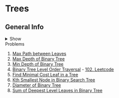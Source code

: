 # Trees

## General Info

<details>
<summary>Show</summary>

  ## DFS (Deep First Search)

  In-Order/Pre-Order/Post-Order DFS
  
  ```java
  private void inOrderDfs(TreeNode node) {
    if (node == null) return;
    inOrderDfs(node.left);
    // action
    inOrderDfs(node.left);
  }
  
  private void preOrderDfs(TreeNode node) {
    if (node == null) return;
    // action
    preOrderDfs(node.left);
    preOrderDfs(node.left);
  }
  
  private void postOrderDfs(TreeNode node) {
    if (node == null) return;
    postOrderDfs(node.left);
    postOrderDfs(node.left);
    // action
  }
  ```
  
 Sort nodes example
  
  ```java
  List<Integer> list = new ArrayList();
  dfs(root, list);
  
  private void dfs(TreeNode node, List<Integer> sortedList) {
    if (node == null) return;
    dfs(node.left);
    sortedList.add(node.val);
    dfs(node.left);
  }
  ```

## BFS (Breath first Search)

```java
public void printAllNodes(TreeNode root) {
    Queue<TreeNode> queue = new LinkedList<>();
    queue.add(root);

    while (!queue.isEmpty()) {
        int nodesInCurrentLevel = queue.size();

        for (int i = 0; i < nodesInCurrentLevel; i++) {
            TreeNode node = queue.remove();
            // Action
            if (node.left != null) queue.add(node.left);
            if (node.right != null) queue.add(node.right);
        }
    }
}
```

</details


## Problems

1. [Max Path between Leaves](https://github.com/LenarBad/interview-questions/blob/main/trees/max-path-sum-between-leaves-in-beenary-tree.java)
2. [Max Depth of Binary Tree](https://github.com/LenarBad/interview-questions/blob/main/trees/max-depth-of-binary-tree.java)
3. [Min Depth of Binary Tree](https://github.com/LenarBad/interview-questions/blob/main/trees/min-depth-of-binary-tree.java)
4. [Binary Tree Level Order Traversal](https://github.com/LenarBad/interview-questions/blob/main/trees/tree-level-order-traversal.java) - [102. Leetcode](https://leetcode.com/problems/binary-tree-level-order-traversal/)
5. [Find Minimal Cost Leaf in a Tree](https://github.com/LenarBad/interview-questions/blob/main/trees/minimal-cost-leaf-in-tree.java)
6. [Kth Smallest Node in Binary Search Tree](https://github.com/LenarBad/interview-questions/blob/main/trees/kth-smallest-node-in-bst.java)
7. [Diameter of Binary Tree](https://github.com/LenarBad/interview-questions/blob/main/trees/diameter-of-binary-tree.java)
8. [Sum of Deepest Level Leaves in Binary Tree](https://github.com/LenarBad/interview-questions/blob/main/trees/sum-of-deepest-level-leaves.java)
